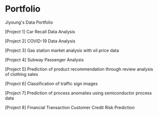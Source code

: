 # Portfolio
Jiyoung's Data Portfolio

[Project 1] Car Recall Data Analysis

[Project 2] COVID-19 Data Analysis

[Project 3] Gas station market analysis with oil price data

[Project 4] Subway Passenger Analysis

[Project 5] Prediction of product recommendation through review analysis of clothing sales

[Project 6] Classification of traffic sign images

[Project 7] Prediction of process anomalies using semiconductor process data

[Project 8] Financial Transaction Customer Credit Risk Prediction
